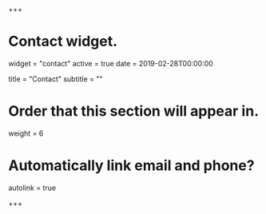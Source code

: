 +++
# Contact widget.
widget = "contact"
active = true
date = 2019-02-28T00:00:00

title = "Contact"
subtitle = ""

# Order that this section will appear in.
weight = 6

# Automatically link email and phone?
autolink = true

+++

